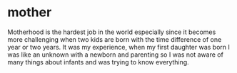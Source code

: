 # mother
Motherhood is the hardest job in the world especially since it becomes more challenging when two kids are born with the time difference of one year or two years. It was my experience, when my first daughter was born I was like an unknown with a newborn and parenting so I was not aware of many things about infants and was trying to know everything.
